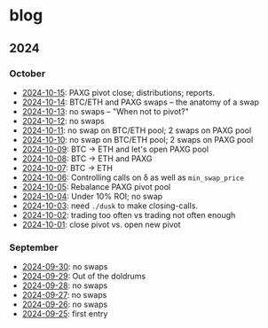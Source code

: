 # blog

## 2024

### October

* [2024-10-15](2024/10/15): PAXG pivot close; distributions; reports.
* [2024-10-14](2024/10/14): BTC/ETH and PAXG swaps – the anatomy of a swap
* [2024-10-13](2024/10/13): no swaps – "When not to pivot?"
* [2024-10-12](2024/10/12): no swaps
* [2024-10-11](2024/10/11): no swap on BTC/ETH pool; 2 swaps on PAXG pool
* [2024-10-10](2024/10/10): no swap on BTC/ETH pool; 2 swaps on PAXG pool
* [2024-10-09](2024/10/09): BTC -> ETH and let's open PAXG pool
* [2024-10-08](2024/10/08): BTC -> ETH and PAXG
* [2024-10-07](2024/10/07): BTC -> ETH
* [2024-10-06](2024/10/06): Controlling calls on δ as well as `min_swap_price`
* [2024-10-05](2024/10/05): Rebalance PAXG pivot pool
* [2024-10-04](2024/10/04): Under 10% ROI; no swap
* [2024-10-03](2024/10/03): need `./dusk` to make closing-calls.
* [2024-10-02](2024/10/02): trading too often vs trading not often enough
* [2024-10-01](2024/10/01): close pivot vs. open new pivot

### September

* [2024-09-30](2024/09/30): no swaps
* [2024-09-29](2024/09/29): Out of the doldrums
* [2024-09-28](2024/09/28): no swaps
* [2024-09-27](2024/09/27): no swaps
* [2024-09-26](2024/09/26): no swaps
* [2024-09-25](2024/09/25): first entry
